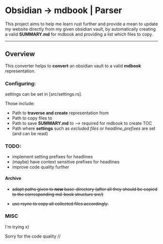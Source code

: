 # Obsidian -> mdbook | Parser

This project aims to help me learn rust further and provide a mean to update my website directly from my given obsidian vault, by automatically creating a valid **SUMMARY.md** for mdbook and providing a list which files to copy.

---

## Overview 

This converter helps to **convert** an obsidian vault to a valid **mdbook** representation.

### Configuring:

settings can be set in [src/settings.rs].

Those include:
- Path to **traverse and create** representation from
- Path to copy files to
- Path to save **SUMMARY.md** to --> required for mdbook to create TOC
- Path where **settings** such as _excluded files_ or _headline_prefixes_ are set (and can be read)

### TODO:

- implement setting prefixes for headlines
- (maybe) have context sensitive prefixes for headlines
- improve code quality further 

#### Archive

- ~~adapt paths given to **new** base-directory (after all they should be copied to the corresponding md-book structure src/)~~

- ~~use rsync to copy all collected files accordingly.~~

### MISC

I'm trying x) 

Sorry for the code quality //